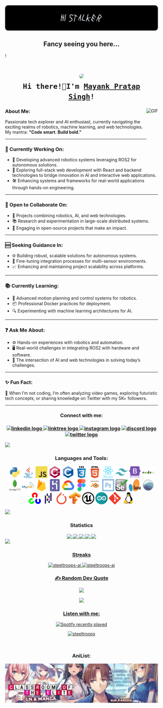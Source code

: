 <!--https://cdn.discordapp.com/emojis/905827157782200320.png?size=80-->
<p align="center">
  <a href="linktr.ee/steeltroops"><img src="./banner.png" alt="Banner"></a> 
</p>

<h2 align="center">  Fancy seeing you here...</h2>

!<h1 align="center"><code>[<img style="border-radius: 7px;" height=125 src="./mayank123.png ">](linktr.ee/steeltroops) Hi there!👋I'm <a href="https://www.linktr.ee/steeltroops">Mayank Pratap Singh</a>!</code></h1>

<div align="left">

<img  align="right" alt="GIF" height="175" src="./Hodaka.gif" />

### About Me:
Passionate tech explorer and AI enthusiast, currently navigating the exciting realms of robotics, machine learning, and web technologies. My mantra: **"Code smart. Build bold."**

---

### 🚀 Currently Working On:
- 🤖 Developing advanced robotics systems leveraging ROS2 for autonomous solutions.
- 🌌 Exploring full-stack web development with React and backend technologies to bridge innovation in AI and interactive web applications.
- 🛠️ Enhancing systems and frameworks for real-world applications through hands-on engineering.

---

### 🌟 Open to Collaborate On:
- 🔗 Projects combining robotics, AI, and web technologies.
- 📚 Research and experimentation in large-scale distributed systems.
- 🤝 Engaging in open-source projects that make an impact.

---

### 🆘 Seeking Guidance In:
- 🌐 Building robust, scalable solutions for autonomous systems.
- 🚀 Fine-tuning integration processes for multi-sensor environments.
- 📈 Enhancing and maintaining project scalability across platforms.

---

### 📚 Currently Learning:
- 🌌 Advanced motion planning and control systems for robotics.
- 📦 Professional Docker practices for deployment.
- 🔍 Experimenting with machine learning architectures for AI.

---

### ❓ Ask Me About:
- ⚙️ Hands-on experiences with robotics and automation.
- 🖥️ Real-world challenges in integrating ROS2 with hardware and software.
- 🌟 The intersection of AI and web technologies in solving today’s challenges.

---

### ✨ Fun Fact:
🎯 When I’m not coding, I’m often analyzing video games, exploring futuristic tech concepts, or sharing knowledge on Twitter with my 5K+ followers.

---


<div align="center">

<h3>Connect with me:<h3>
  <a href="https://www.linkedin.com/in/steeltroops-ai/" target="_blank">
    <img src="https://img.shields.io/static/v1?message=LinkedIn&logo=linkedin&label=&color=0077B5&logoColor=white&labelColor=&style=for-the-badge" height="35" alt="linkedin logo"  />
  </a>

  <a href="https://linktr.ee/steeltroops" target="_blank">
    <img src="https://img.shields.io/static/v1?message=Linktree&logo=linktree&label=&color=1de9b6&logoColor=white&labelColor=&style=for-the-badge" height="35" alt="linktree logo"  />
  </a>
  <a href="https://www.instagram.com/steeltroops_ai/https://www.instagram.com/steeltroops_ai/" target="_blank">
    <img src="https://img.shields.io/static/v1?message=Instagram&logo=instagram&label=&color=E4405F&logoColor=white&labelColor=&style=for-the-badge" height="35" alt="instagram logo"  /></a>
  <a href="https://discord.com/users/949339963776974892"  > <img src="https://img.shields.io/static/v1?message=Discord&logo=discord&label=&color=7289DA&logoColor=white&labelColor=&style=for-the-badge" height="35" alt="discord logo"  /></a>
  <a href="https://twitter.com/steeltroops_ai/" target="_blank">
    <img src="https://img.shields.io/static/v1?message=Twitter&logo=twitter&label=&color=1DA1F2&logoColor=white&labelColor=&style=for-the-badge" height="35" alt="twitter logo"  /></a>

</div>

<img src="https://user-images.githubusercontent.com/73097560/115834477-dbab4500-a447-11eb-908a-139a6edaec5c.gif">

<h3 align="center">Languages and Tools:</h3>
<p align="center">
<img src="https://raw.githubusercontent.com/teamedwardforever/Readme-Generator/71f25dd8b98329b168142a6b782a107b75eab178/svg/Skills/Languages/python-original.svg" alt="Python" width="40" height="40"/>
<img src="https://raw.githubusercontent.com/teamedwardforever/Readme-Generator/71f25dd8b98329b168142a6b782a107b75eab178/svg/Skills/Languages/java-original.svg" alt="Java" width="40" height="40"/>
<img src="https://raw.githubusercontent.com/teamedwardforever/Readme-Generator/71f25dd8b98329b168142a6b782a107b75eab178/svg/Skills/Languages/javascript-original.svg" alt="Javascript" width="40" height="40"/>
<img src="https://raw.githubusercontent.com/teamedwardforever/Readme-Generator/71f25dd8b98329b168142a6b782a107b75eab178/svg/Skills/Languages/cplusplus-original.svg" alt="CPP" width="40" height="40"/>
<img src="https://raw.githubusercontent.com/teamedwardforever/Readme-Generator/71f25dd8b98329b168142a6b782a107b75eab178/svg/Skills/Languages/c-original.svg" alt="C" width="40" height="40"/>
<img src="https://raw.githubusercontent.com/teamedwardforever/Readme-Generator/71f25dd8b98329b168142a6b782a107b75eab178/svg/Skills/Frontend/css3-original-wordmark.svg" alt="Css" width="40" height="40"/>
<img src="https://raw.githubusercontent.com/teamedwardforever/Readme-Generator/71f25dd8b98329b168142a6b782a107b75eab178/svg/Skills/Frontend/html5-original-wordmark.svg" alt="HTML" width="40" height="40"/>
<img src="https://raw.githubusercontent.com/teamedwardforever/Readme-Generator/71f25dd8b98329b168142a6b782a107b75eab178/svg/Skills/Frontend/react-original-wordmark.svg" alt="React" width="40" height="40"/>
<img src="https://raw.githubusercontent.com/teamedwardforever/Readme-Generator/71f25dd8b98329b168142a6b782a107b75eab178/svg/Skills/Frontend/tailwindcss-icon.svg" alt="Tailwindcss" width="40" height="40"/>
<img src="https://raw.githubusercontent.com/teamedwardforever/Readme-Generator/71f25dd8b98329b168142a6b782a107b75eab178/svg/Skills/Frontend/bootstrap-plain-wordmark.svg" alt="Bootstrap" width="40" height="40"/>
<img src="https://raw.githubusercontent.com/teamedwardforever/Readme-Generator/71f25dd8b98329b168142a6b782a107b75eab178/svg/Skills/Backend/nodejs-original-wordmark.svg" alt="NodeJs" width="40" height="40"/>
<img src="https://raw.githubusercontent.com/teamedwardforever/Readme-Generator/71f25dd8b98329b168142a6b782a107b75eab178/svg/Skills/Database/mongodb-original-wordmark.svg" alt="Mongodb" width="40" height="40"/>
<img src="https://raw.githubusercontent.com/teamedwardforever/Readme-Generator/71f25dd8b98329b168142a6b782a107b75eab178/svg/Skills/Database/mysql-original-wordmark.svg" alt="Mysql" width="40" height="40"/>
<img src="https://raw.githubusercontent.com/teamedwardforever/Readme-Generator/71f25dd8b98329b168142a6b782a107b75eab178/svg/Skills/BackendService/firebase-icon.svg" alt="Firebase" width="40" height="40"/>
<img src="https://raw.githubusercontent.com/teamedwardforever/Readme-Generator/71f25dd8b98329b168142a6b782a107b75eab178/svg/Skills/BackendService/heroku-icon.svg" alt="Heroku" width="40" height="40"/>
<img src="https://raw.githubusercontent.com/teamedwardforever/Readme-Generator/71f25dd8b98329b168142a6b782a107b75eab178/svg/Skills/Devops/google_cloud-icon.svg" alt="Google Cloud" width="40" height="40"/>
<img src="https://raw.githubusercontent.com/teamedwardforever/Readme-Generator/71f25dd8b98329b168142a6b782a107b75eab178/svg/Skills/Software/figma-icon.svg" alt="Figma" width="40" height="40"/>
<img src="https://raw.githubusercontent.com/teamedwardforever/Readme-Generator/71f25dd8b98329b168142a6b782a107b75eab178/svg/Skills/Software/blender_community_badge_white.svg" alt="Blender" width="40" height="40"/>
<img src="https://raw.githubusercontent.com/teamedwardforever/Readme-Generator/71f25dd8b98329b168142a6b782a107b75eab178/svg/Skills/Software/photoshop-line.svg" alt="Photoshop" width="40" height="40"/>
<img src="https://raw.githubusercontent.com/teamedwardforever/Readme-Generator/71f25dd8b98329b168142a6b782a107b75eab178/svg/Skills/Testing/selenium-logo.svg" alt="Selenium" width="40" height="40"/>
<img src="https://raw.githubusercontent.com/teamedwardforever/Readme-Generator/71f25dd8b98329b168142a6b782a107b75eab178/svg/Skills/ML/Scikit_learn_logo_small.svg" alt="Scikit" width="40" height="40"/>
<img src="https://raw.githubusercontent.com/teamedwardforever/Readme-Generator/71f25dd8b98329b168142a6b782a107b75eab178/svg/Skills/ML/logo-mark-lightbg.svg" alt="SeaBorn" width="40" height="40"/>
<img src="https://raw.githubusercontent.com/teamedwardforever/Readme-Generator/71f25dd8b98329b168142a6b782a107b75eab178/svg/Skills/ML/opencv-icon.svg" alt="Opencv" width="40" height="40"/>
<img src="https://raw.githubusercontent.com/teamedwardforever/Readme-Generator/71f25dd8b98329b168142a6b782a107b75eab178/svg/Skills/ML/pandas-original.svg" alt="Pandas" width="40" height="40"/>
<img src="https://raw.githubusercontent.com/teamedwardforever/Readme-Generator/71f25dd8b98329b168142a6b782a107b75eab178/svg/Skills/ML/pytorch-icon.svg" alt="Pytorch" width="40" height="40"/>
<img src="https://raw.githubusercontent.com/teamedwardforever/Readme-Generator/71f25dd8b98329b168142a6b782a107b75eab178/svg/Skills/ML/tensorflow-icon.svg" alt="Tensorflow" width="40" height="40"/>
<img src="https://raw.githubusercontent.com/teamedwardforever/Readme-Generator/71f25dd8b98329b168142a6b782a107b75eab178/svg/Skills/Engines/unreal-engine.svg" alt="Unreal Engine" width="40" height="40"/>
<img src="https://raw.githubusercontent.com/teamedwardforever/Readme-Generator/71f25dd8b98329b168142a6b782a107b75eab178/svg/Skills/Other/arduino-1.svg" alt="Arduino" width="40" height="40"/>
<img src="https://raw.githubusercontent.com/teamedwardforever/Readme-Generator/71f25dd8b98329b168142a6b782a107b75eab178/svg/Skills/Other/git-scm-icon.svg" alt="Git" width="40" height="40"/>
<img src="https://raw.githubusercontent.com/teamedwardforever/Readme-Generator/71f25dd8b98329b168142a6b782a107b75eab178/svg/Skills/Other/linux-original.svg" alt="Linux" width="40" height="40"/>

</p>

<img src="https://user-images.githubusercontent.com/73097560/115834477-dbab4500-a447-11eb-908a-139a6edaec5c.gif">

<h3 align="center">Statistics</h3>
<div align="center">
<a href="https://github.com/steeltroops-ai">
<img align="center" src="http://github-profile-summary-cards.vercel.app/api/cards/stats?username=steeltroops-ai&theme=2077" height="180em" />
<img align="center" src="http://github-profile-summary-cards.vercel.app/api/cards/most-commit-language?username=steeltroops-ai&theme=2077" height="180em" />
<img align="center" src="http://github-profile-summary-cards.vercel.app/api/cards/repos-per-language?username=steeltroops-ai&theme=2077" height="180em" />
<img align="center" src="http://github-profile-summary-cards.vercel.app/api/cards/productive-time?username=steeltroops-ai&theme=2077" height="180em" />
<img align="center" src="http://github-profile-summary-cards.vercel.app/api/cards/profile-details?username=steeltroops-ai&theme=2077" height="176em" />
</div>

<img src="https://user-images.githubusercontent.com/73097560/115834477-dbab4500-a447-11eb-908a-139a6edaec5c.gif">

<h3 align="Center">Streaks</h3>
<div align="center">
<img  height="180em" src="https://github-readme-stats.vercel.app/api/top-langs/?username=steeltroops-ai&layout=compact&theme=nightowl" alt=steeltroops-ai />

<img  height="180em" src="https://github-readme-streak-stats.herokuapp.com/?user=steeltroops-ai&theme=nightowl" alt="steeltroops-ai" />

</div>


<div align="center">

<h3 align="center">✍️ Random Dev Quote</h3>

![](https://quotes-github-readme.vercel.app/api?type=horizontal&theme=radical)

<img src="https://user-images.githubusercontent.com/73097560/115834477-dbab4500-a447-11eb-908a-139a6edaec5c.gif">

<h3 align="center">Listen with me:</h3>

[![Spotify recently played](https://spotify-recently-played-readme.vercel.app/api?user=31kcq3r4acb4sr4xghbkh2p5bjru)](https://spotify-recently-played-readme.vercel.app/api?user=31kcq3r4acb4sr4xghbkh2p5bjru&unique={true|1|on|yes})



<p><a href="https://ko-fi.com/steeltroops"> <img  src="https://cdn.ko-fi.com/cdn/kofi3.png?v=3" height="50" width="210" alt="steeltroops" /></a></p><br>

</div>

<h3 align="center">AniList:</h3>
<p align="center">
  <a href="https://anilist.co/user/steeltroops/animelist"><img src="./eghha9ij72881.webp" alt="Banner"></a>
</p>
